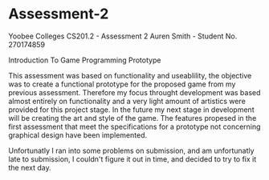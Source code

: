 # Assessment-2 
Yoobee Colleges CS201.2 - Assessment 2 Auren Smith - Student No. 270174859

Introduction To Game Programming Prototype

This assessment was based on functionality and useablility, the objective was to create a functional prototype for the proposed game from my previous assessment. Therefore my focus throught development was based almost entirely on functionality and a very light amount of artistics were provided for this project stage. In the future my next stage in development will be creating the art and style of the game. The features propesed in the first assessment that meet the specifications for a prototype not concerning graphical design have been implemented.

Unfortunatly I ran into some problems on submission, and am unfortunatly late to submission, I couldn't figure it out in time, and decided to try to fix it the next day.
